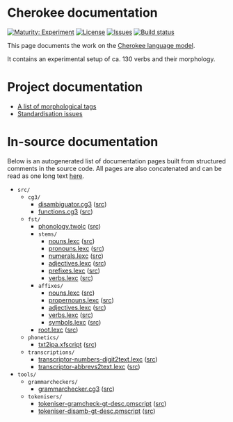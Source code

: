 # Cherokee documentation

[![Maturity: Experiment](https://img.shields.io/badge/Maturity-Experiment-black.svg)](https://giellalt.github.io/MaturityClassification.html)
[![License](https://img.shields.io/github/license/giellalt/lang-chr)](https://raw.githubusercontent.com/giellalt/lang-chr/main/LICENSE)
[![Issues](https://img.shields.io/github/issues/giellalt/lang-chr)](https://github.com/giellalt/lang-chr/issues)
[![Build status](https://github.com/giellalt/lang-chr/workflows/Speller%20CI+CD/badge.svg)](https://github.com/giellalt/lang-chr/actions)

This page documents the work on the [Cherokee language model](https://github.com/giellalt/lang-chr). 

It contains an experimental setup of ca. 130 verbs
and their morphology.

# Project documentation

* [A list of morphological tags](/lang/common/MorphologicalTags.html)
* [Standardisation issues](StandardisationIssues.md)

# In-source documentation

Below is an autogenerated list of documentation pages built from structured comments in the source code. All pages are also concatenated and can be read as one long text [here](chr.md).

* `src/`
    * `cg3/`
        * [disambiguator.cg3](src-cg3-disambiguator.cg3.html) ([src](https://github.com/giellalt/lang-chr/blob/main/src/cg3/disambiguator.cg3))
        * [functions.cg3](src-cg3-functions.cg3.html) ([src](https://github.com/giellalt/lang-chr/blob/main/src/cg3/functions.cg3))
    * `fst/`
        * [phonology.twolc](src-fst-phonology.twolc.html) ([src](https://github.com/giellalt/lang-chr/blob/main/src/fst/phonology.twolc))
        * `stems/`
            * [nouns.lexc](src-fst-stems-nouns.lexc.html) ([src](https://github.com/giellalt/lang-chr/blob/main/src/fst/stems/nouns.lexc))
            * [pronouns.lexc](src-fst-stems-pronouns.lexc.html) ([src](https://github.com/giellalt/lang-chr/blob/main/src/fst/stems/pronouns.lexc))
            * [numerals.lexc](src-fst-stems-numerals.lexc.html) ([src](https://github.com/giellalt/lang-chr/blob/main/src/fst/stems/numerals.lexc))
            * [adjectives.lexc](src-fst-stems-adjectives.lexc.html) ([src](https://github.com/giellalt/lang-chr/blob/main/src/fst/stems/adjectives.lexc))
            * [prefixes.lexc](src-fst-stems-prefixes.lexc.html) ([src](https://github.com/giellalt/lang-chr/blob/main/src/fst/stems/prefixes.lexc))
            * [verbs.lexc](src-fst-stems-verbs.lexc.html) ([src](https://github.com/giellalt/lang-chr/blob/main/src/fst/stems/verbs.lexc))
        * `affixes/`
            * [nouns.lexc](src-fst-affixes-nouns.lexc.html) ([src](https://github.com/giellalt/lang-chr/blob/main/src/fst/affixes/nouns.lexc))
            * [propernouns.lexc](src-fst-affixes-propernouns.lexc.html) ([src](https://github.com/giellalt/lang-chr/blob/main/src/fst/affixes/propernouns.lexc))
            * [adjectives.lexc](src-fst-affixes-adjectives.lexc.html) ([src](https://github.com/giellalt/lang-chr/blob/main/src/fst/affixes/adjectives.lexc))
            * [verbs.lexc](src-fst-affixes-verbs.lexc.html) ([src](https://github.com/giellalt/lang-chr/blob/main/src/fst/affixes/verbs.lexc))
            * [symbols.lexc](src-fst-affixes-symbols.lexc.html) ([src](https://github.com/giellalt/lang-chr/blob/main/src/fst/affixes/symbols.lexc))
        * [root.lexc](src-fst-root.lexc.html) ([src](https://github.com/giellalt/lang-chr/blob/main/src/fst/root.lexc))
    * `phonetics/`
        * [txt2ipa.xfscript](src-phonetics-txt2ipa.xfscript.html) ([src](https://github.com/giellalt/lang-chr/blob/main/src/phonetics/txt2ipa.xfscript))
    * `transcriptions/`
        * [transcriptor-numbers-digit2text.lexc](src-transcriptions-transcriptor-numbers-digit2text.lexc.html) ([src](https://github.com/giellalt/lang-chr/blob/main/src/transcriptions/transcriptor-numbers-digit2text.lexc))
        * [transcriptor-abbrevs2text.lexc](src-transcriptions-transcriptor-abbrevs2text.lexc.html) ([src](https://github.com/giellalt/lang-chr/blob/main/src/transcriptions/transcriptor-abbrevs2text.lexc))
* `tools/`
    * `grammarcheckers/`
        * [grammarchecker.cg3](tools-grammarcheckers-grammarchecker.cg3.html) ([src](https://github.com/giellalt/lang-chr/blob/main/tools/grammarcheckers/grammarchecker.cg3))
    * `tokenisers/`
        * [tokeniser-gramcheck-gt-desc.pmscript](tools-tokenisers-tokeniser-gramcheck-gt-desc.pmscript.html) ([src](https://github.com/giellalt/lang-chr/blob/main/tools/tokenisers/tokeniser-gramcheck-gt-desc.pmscript))
        * [tokeniser-disamb-gt-desc.pmscript](tools-tokenisers-tokeniser-disamb-gt-desc.pmscript.html) ([src](https://github.com/giellalt/lang-chr/blob/main/tools/tokenisers/tokeniser-disamb-gt-desc.pmscript))
